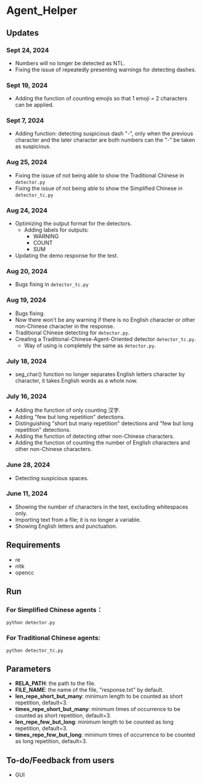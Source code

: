 # Agent_Helper
## Updates
### Sept 24, 2024
- Numbers will no longer be detected as NTL.
- Fixing the issue of repeatedly presenting warnings for detecting dashes.
### Sept 19, 2024
- Adding the function of counting emojis so that 1 emoji = 2 characters can be applied.
### Sept 7, 2024
- Adding function: detecting suspicious dash "-", only when the previous character and the later character are both numbers can the "-" be taken as suspicious.
### Aug 25, 2024
- Fixing the issue of not being able to show the Traditional Chinese in ```detector.py```
- Fixing the issue of not being able to show the Simplified Chinese in ```detector_tc.py```
### Aug 24, 2024
- Optimizing the output format for the detectors.
  - Adding labels for outputs:
    - WARNING
    - COUNT
    - SUM
- Updating the demo response for the test.
### Aug 20, 2024
- Bugs fixing in ```detector_tc.py```
### Aug 19, 2024
- Bugs fixing.
- Now there won't be any warning if there is no English character or other non-Chinese character in the response.
- Traditional Chinese detecting for ```detector.py```.
- Creating a Traditional-Chinese-Agent-Oriented detector ```detector_tc.py```.
  - Way of using is completely the same as ```detector.py```.
### July 18, 2024
- seg_char() function no longer separates English letters character by character, it takes English words as a whole now.
### July 16, 2024
- Adding the function of only counting 汉字.
- Adding "few but long repetition" detections.
- Distinguishing "short but many repetition" detections and "few but long repetition" detections.
- Adding the function of detecting other non-Chinese characters.
- Adding the function of counting the number of English characters and other non-Chinese characters.
### June 28, 2024
- Detecting suspicious spaces.
### June 11, 2024
- Showing the number of characters in the text, excluding whitespaces only.
- Importing text from a file; it is no longer a variable.
- Showing English letters and punctuation.

## Requirements
- re
- nltk
- opencc
## Run
### For Simplified Chinese agents：
  ```
  python detector.py
  ```
### For Traditional Chinese agents:
  ```
  python detector_tc.py
  ```

## Parameters
- **RELA_PATH**: the path to the file.
- **FILE_NAME**: the name of the file, "response.txt" by default.
- **len_repe_short_but_many**: minimum length to be counted as short repetition, default=3.
- **times_repe_short_but_many**: minimum times of occurrence to be counted as short repetition, default=3.
- **len_repe_few_but_long**: minimum length to be counted as long repetition, default=3.
- **times_repe_few_but_long**: minimum times of occurrence to be counted as long repetition, default=3.

## To-do/Feedback from users
- GUI
